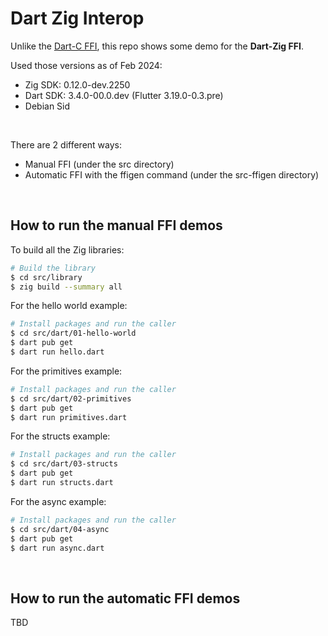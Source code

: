 # Dart Zig Interop

Unlike the [Dart-C FFI](https://dart.dev/interop/c-interop), this repo shows some demo for the **Dart-Zig FFI**. 

Used those versions as of Feb 2024:
- Zig SDK: 0.12.0-dev.2250
- Dart SDK: 3.4.0-00.0.dev (Flutter 3.19.0-0.3.pre)
- Debian Sid

<br/>

There are 2 different ways:
- Manual FFI (under the src directory)
- Automatic FFI with the ffigen command (under the src-ffigen directory)

<br/>

## How to run the manual FFI demos

To build all the Zig libraries:
```sh
# Build the library
$ cd src/library
$ zig build --summary all
```

For the hello world example:
```sh
# Install packages and run the caller
$ cd src/dart/01-hello-world
$ dart pub get
$ dart run hello.dart
```

For the primitives example:
```sh
# Install packages and run the caller
$ cd src/dart/02-primitives
$ dart pub get
$ dart run primitives.dart
```

For the structs example:
```sh
# Install packages and run the caller
$ cd src/dart/03-structs
$ dart pub get
$ dart run structs.dart
```

For the async example:
```sh
# Install packages and run the caller
$ cd src/dart/04-async
$ dart pub get
$ dart run async.dart
```

<br/>

## How to run the automatic FFI demos

TBD
